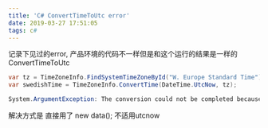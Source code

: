 ```yaml
---
title: 'C# ConvertTimeToUtc error'
date: 2019-03-27 17:51:05
tags: c#
---
```


记录下见过的error,
产品环境的代码不一样但是和这个运行的结果是一样的
ConvertTimeToUtc
``` c#
var tz = TimeZoneInfo.FindSystemTimeZoneById("W. Europe Standard Time");
var swedishTime = TimeZoneInfo.ConvertTime(DateTime.UtcNow, tz);

System.ArgumentException: The conversion could not be completed because the supplied DateTime did not have the Kind property set correctly.

```

解决方式是 直接用了 new data(); 不适用utcnow


